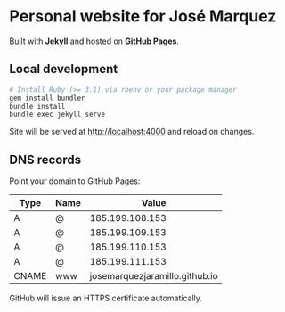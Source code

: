 # Personal website for José Marquez

Built with **Jekyll** and hosted on **GitHub Pages**.

## Local development

```bash
# Install Ruby (>= 3.1) via rbenv or your package manager
gem install bundler
bundle install
bundle exec jekyll serve
```

Site will be served at <http://localhost:4000> and reload on changes.

## DNS records

Point your domain to GitHub Pages:

| Type | Name | Value |
|------|------|-------|
| A    | @    | 185.199.108.153 |
| A    | @    | 185.199.109.153 |
| A    | @    | 185.199.110.153 |
| A    | @    | 185.199.111.153 |
| CNAME| www  | josemarquezjaramillo.github.io |

GitHub will issue an HTTPS certificate automatically.
